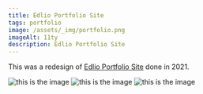 ```yaml
---
title: Edlio Portfolio Site
tags: portfolio
image: /assets/_img/portfolio.png
imageAlt: 11ty
description: Edlio Portfolio Site
---
```


This was a redesign of [Edlio Portfolio Site](https://www.portfolio.edlio.com/) done in 2021.

![this is the image](/assets/_img/catarm.jpg)
![this is the image](/assets/_img/catarm.jpg)
![this is the image](/assets/_img/catarm.jpg)